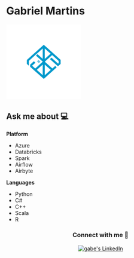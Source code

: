 <h1> Gabriel Martins </h1>

<img src="https://raw.githubusercontent.com/gabe-martins/gabe-martins/refs/heads/master/gam-ico%201.svg" width="200px" height="200px">

## Ask me about :computer:

**Platform**
  - Azure
  - Databricks
  - Spark
  - Airflow
  - Airbyte

**Languages**
  - Python
  - C#
  - C++
  - Scala
  - R
  
<div align="center">
  <h3 align="center">Connect with me 🤝</h3> 
</div>
<p align="center">
 <a href="https://www.linkedin.com/in/gabe-martins/" target="blank">
  <img align="center" alt="gabe's LinkedIn" width="30px" src="https://www.vectorlogo.zone/logos/linkedin/linkedin-icon.svg" />
 </a>
</p>
